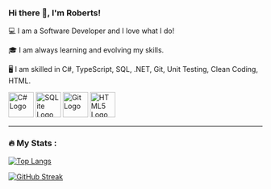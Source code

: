 ### Hi there 👋, I'm Roberts!

💻 I am a Software Developer and I love what I do!

🎓 I am always learning and evolving my skills.

🖥 I am skilled in C#, TypeScript, SQL, .NET, Git, Unit Testing, Clean Coding, HTML.

<img src="https://cdn.worldvectorlogo.com/logos/c--4.svg" alt="C# Logo" width="50" height="50"/>  <img src="https://cdn.worldvectorlogo.com/logos/sqlite.svg" alt="SQLite Logo" width="50" height="50"/> <img src="https://cdn.worldvectorlogo.com/logos/git-icon.svg" alt="Git Logo" width="50" height="50"/> <img src="https://cdn.worldvectorlogo.com/logos/html5-2.svg" alt="HTML5 Logo" width="50" height="50"/>

---

### :fire: My Stats :
[![Top Langs](https://github-readme-stats.vercel.app/api/top-langs/?username=RobertsLasis1&layout=compact&theme=vision-friendly-dark)](https://github.com/anuraghazra/github-readme-stats)

[![GitHub Streak](http://github-readme-streak-stats.herokuapp.com?user=RobertsLasis1&theme=dark&background=000000)](https://git.io/streak-stats)
